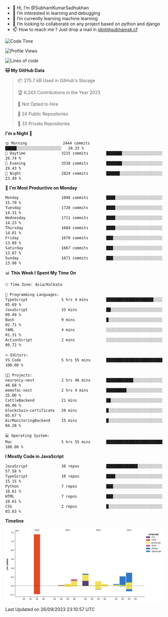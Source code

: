 - 👋 Hi, I’m @SubhamKumarSadhukhan
- 👀 I’m interested in learning and debugging
- 🌱 I’m currently learning machine learning
- 💞️ I’m looking to collaborate on any project based on python and django
- 📫 How to reach me ?
      Just drop a mail in idiot@subhamsk.cf

<!---
SubhamKumarSadhukhan/SubhamKumarSadhukhan is a ✨ special ✨ repository because its `README.md` (this file) appears on your GitHub profile.
You can click the Preview link to take a look at your changes.
--->


<!--START_SECTION:waka-->
![Code Time](http://img.shields.io/badge/Code%20Time-1%2C581%20hrs%2016%20mins-blue)

![Profile Views](http://img.shields.io/badge/Profile%20Views-24-blue)

![Lines of code](https://img.shields.io/badge/From%20Hello%20World%20I%27ve%20Written-2.3%20million%20lines%20of%20code-blue)

**🐱 My GitHub Data** 

> 📦 275.7 kB Used in GitHub's Storage 
 > 
> 🏆 6,243 Contributions in the Year 2023
 > 
> 🚫 Not Opted to Hire
 > 
> 📜 24 Public Repositories 
 > 
> 🔑 33 Private Repositories 
 > 
**I'm a Night 🦉** 

```text
🌞 Morning                2444 commits        █████░░░░░░░░░░░░░░░░░░░░   20.33 % 
🌆 Daytime                3215 commits        ███████░░░░░░░░░░░░░░░░░░   26.74 % 
🌃 Evening                3538 commits        ███████░░░░░░░░░░░░░░░░░░   29.43 % 
🌙 Night                  2824 commits        ██████░░░░░░░░░░░░░░░░░░░   23.49 % 
```
📅 **I'm Most Productive on Monday** 

```text
Monday                   1898 commits        ████░░░░░░░░░░░░░░░░░░░░░   15.79 % 
Tuesday                  1720 commits        ████░░░░░░░░░░░░░░░░░░░░░   14.31 % 
Wednesday                1711 commits        ████░░░░░░░░░░░░░░░░░░░░░   14.23 % 
Thursday                 1684 commits        ████░░░░░░░░░░░░░░░░░░░░░   14.01 % 
Friday                   1670 commits        ███░░░░░░░░░░░░░░░░░░░░░░   13.89 % 
Saturday                 1667 commits        ███░░░░░░░░░░░░░░░░░░░░░░   13.87 % 
Sunday                   1671 commits        ███░░░░░░░░░░░░░░░░░░░░░░   13.90 % 
```


📊 **This Week I Spent My Time On** 

```text
🕑︎ Time Zone: Asia/Kolkata

💬 Programming Languages: 
TypeScript               5 hrs 4 mins        █████████████████████░░░░   85.69 % 
JavaScript               33 mins             ██░░░░░░░░░░░░░░░░░░░░░░░   09.49 % 
Bash                     9 mins              █░░░░░░░░░░░░░░░░░░░░░░░░   02.71 % 
YAML                     4 mins              ░░░░░░░░░░░░░░░░░░░░░░░░░   01.31 % 
ActionScript             2 mins              ░░░░░░░░░░░░░░░░░░░░░░░░░   00.72 % 

🔥 Editors: 
VS Code                  5 hrs 55 mins       █████████████████████████   100.00 % 

🐱‍💻 Projects: 
neuroncy-nest            2 hrs 46 mins       ████████████░░░░░░░░░░░░░   46.68 % 
memofac-nest             2 hrs 4 mins        █████████░░░░░░░░░░░░░░░░   35.00 % 
CattleBackend            21 mins             ██░░░░░░░░░░░░░░░░░░░░░░░   06.06 % 
blockchain-certificate   20 mins             █░░░░░░░░░░░░░░░░░░░░░░░░   05.67 % 
AirMonitoringBackend     15 mins             █░░░░░░░░░░░░░░░░░░░░░░░░   04.28 % 

💻 Operating System: 
Mac                      5 hrs 55 mins       █████████████████████████   100.00 % 
```

**I Mostly Code in JavaScript** 

```text
JavaScript               38 repos            ██████████████░░░░░░░░░░░   57.58 % 
TypeScript               10 repos            ████░░░░░░░░░░░░░░░░░░░░░   15.15 % 
Python                   7 repos             ███░░░░░░░░░░░░░░░░░░░░░░   10.61 % 
HTML                     7 repos             ███░░░░░░░░░░░░░░░░░░░░░░   10.61 % 
CSS                      2 repos             █░░░░░░░░░░░░░░░░░░░░░░░░   03.03 % 
```



**Timeline**

![Lines of Code chart](https://raw.githubusercontent.com/SubhamKumarSadhukhan/SubhamKumarSadhukhan/main/assets/bar_graph.png)


 Last Updated on 26/09/2023 23:10:57 UTC
<!--END_SECTION:waka-->
